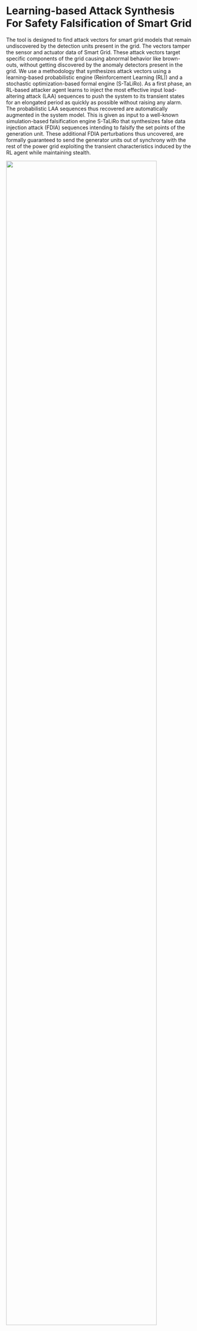 # Learning-based Attack Synthesis For Safety Falsification of Smart Grid

The tool is designed to find attack vectors for smart grid models that remain undiscovered by the detection units present in the grid. The vectors tamper the sensor and actuator data of Smart Grid. These attack vectors target specific components of the grid causing abnormal behavior like brown-outs, without getting discovered by the anomaly detectors present in the grid. We use a methodology that synthesizes attack vectors using a learning-based probabilistic engine (Reinforcement Learning (RL)) and a stochastic optimization-based formal engine (S-TaLiRo). As a first phase, an RL-based attacker agent learns to inject the most effective input load-altering attack (LAA) sequences to push the system to its transient states for an elongated period as quickly as possible without raising any alarm. The probabilistic LAA sequences thus recovered are automatically augmented in the system model. This is given as input to a well-known simulation-based falsification engine S-TaLiRo that synthesizes false data injection attack (FDIA) sequences intending to falsify the set points of the generation unit. These additional FDIA perturbations thus uncovered, are formally guaranteed to send the generator units out of synchrony with the rest of the power grid exploiting the transient characteristics induced by the RL agent while maintaining stealth.

<img src="https://user-images.githubusercontent.com/103938112/213892560-a93829cb-b429-47e9-86c2-8daefbc27ccc.png" width="90%" height="90%"></br>


## Comparison of our tool with State of the Art

1.	The attack model in [7] tampers with the circuit breaker control signal to change the power grid topology. The effect of the proposed attack on the grid frequency which is a safety-critical parameter is not discussed in that work. Therefore, the time required by such an attack to make a grid unsafe remains undiscovered. Our work, on the other hand, tampers the circuit breaker control signals to induce Load Alteration Attack (LAA) which is simultaneously accompanied by False Data Injection Attack (FDIA) on the sensor measurements. This combination of the attack vector injected through the combination of two attack surfaces pushes the grid frequency out of safety range ([-0.5 Hz, 0.5 Hz]) at 0.1 seconds from the onset of the attack while remaining undiscovered by the detection units for 0.2 Seconds.

2.	The work in [4] ignores the presence of anomaly detection units in a grid to monitor the voltage and current surges. Therefore, there exists no clear visualization of whether the attack remains stealthy or gets discovered by the detection units. Whereas, the attack induced by our model remains undiscovered by the lightweight robust anomaly detection unit developed in our work.

3. The attack model developed in [12] drives the frequency of an IEEE 9 Bus model away from the safety region ([-0.5 Hz, 0.5 Hz]) in 1.18 seconds while our attack model does the same in 0.1 seconds. The authors here consider NERC-CIP protocols for attack detection which are not effective enough against transient attacks. Because, when the transient dynamics of the power grid exceed the safety zone, the grid’s steady-state converged values reside within NERC CIP requirement limits, therefore the attack does not get discovered. While for our detection unit, the detection threshold is selected from the nominal system behavior which detects transient attacks. Our attack model however remains undetected for 0.2 seconds by our detection units which signify its effectiveness in terms of stealth.

4.	We compare the attack model developed in our work with that of [9] for IEEE (5, 9, 14, and 39) bus test cases. We use the metric Time To Emergence (TTE) to evaluate our comparison. TTE is the time from the onset of an attack sequence (0 seconds here for both the attack models) to the first time instant when the change in frequency, in a power grid is out of the safety region [-0.5 Hz, 0.5 Hz] (refer [9]). An attack is considered to be more effective if it takes minimum TTE to push the grid frequency out of the safety range. The TTE metrics for the two attack models are tabulated below.

![DAC1](https://user-images.githubusercontent.com/103938112/213914550-1db95379-f3c2-4efb-a019-fb181a5970c5.png)

**The frequency deviation of power grid along with the TTE for the two attack models are demonstrated below**</br> 

   <img src="https://user-images.githubusercontent.com/103938112/214034470-8e6a029e-24dd-4402-b2dd-46720f216fc7.png" width="85%" height="80%"></br>
   
   In Fig1 we plot the change in frequency of an IEEE 5 bus power grid model. The green (with square markers), blue (with big circle markers), red (with small circle markers), and orange (with down triangle markers) denote the change in grid frequency under the influence of our attack model, change in grid frequency under the influence of attack model developed in [9], upper safety limit of change in frequency and lower safety limit of change in frequency respectively. As can be seen in this figure the TTE1 is 2.5 seconds and TTE2 is 0.7 seconds. This indicates that our attack model is capable of pushing the grid frequency beyond its safety limit faster as compared to [9].</br>

   <img src="https://user-images.githubusercontent.com/103938112/214040624-f1745863-2e37-4436-9e26-346a1bfb6fd9.png" width="85%" height="80%"></br>
   
   In Fig2 we plot the change in frequency of an IEEE 9 bus power grid model. The green (with square markers), blue (with big circle markers), red (with small circle markers), and orange (with down triangle markers) denote the change in grid frequency under the influence of our attack model, change in grid frequency under the influence of attack model developed in [9], upper safety limit of change in frequency and lower safety limit of change in frequency respectively. As can be seen in this figure the TTE1 is 0.7 seconds and TTE2 is 0.1 seconds. This indicates that our attack model is capable of pushing the grid frequency beyond its safety limit faster as compared to [9].</br>
 
   <img src="https://user-images.githubusercontent.com/103938112/214040890-f6bbc927-de7b-4b15-b632-41a0fcae6566.png" width="85%" height="80%"></br>
   
  In Fig3 we plot the change in frequency of an IEEE 14 bus power grid model. The green (with square markers), blue (with big circle markers), red (with small circle markers), and orange (with down triangle markers) denote the change in grid frequency under the influence of our attack model, change in grid frequency under the influence of attack model developed in [9], upper safety limit of change in frequency and lower safety limit of change in frequency respectively. As can be seen in this figure the TTE1 is 1.93 seconds and TTE2 is 0.1 seconds. This indicates that our attack model is capable of pushing the grid frequency beyond its safety limit faster as compared to [9].</br>
   
   <img src="https://user-images.githubusercontent.com/103938112/214041174-2279ae3e-c4f7-4926-9861-e86f9721ddec.png" width="85%" height="80%"></br>

In Fig4 we plot the change in frequency of an IEEE 39 bus power grid model. The green (with square markers), blue (with big circle markers), red (with small circle markers), and orange (with down triangle markers) denote the change in grid frequency under the influence of our attack model, change in grid frequency under the influence of attack model developed in [9], upper safety limit of change in frequency and lower safety limit of change in frequency respectively. As can be seen in this figure the TTE1 is 41.75 seconds and TTE2 is 34.08 seconds. This indicates that our attack model is capable of pushing the grid frequency beyond its safety limit faster as compared to [9].</br>


**The above comparisons show that the attack vectors synthesized using our tool-chain**
- is more effective in making a power grid unsafe compared to the state-of-the-art, 
- explores a combinations of possible vulnerable points in a power grid model, 
- formally ensures the minimum robustness of the system towards the desired safety property (also, scalable).

## Prerequisites (for running the tool):

* Platform: 32/64 bit Windows Operating System.
* External Tools: Matlab R2021a.
* Other Requirements: S-taliro tool-box https://sites.google.com/a/asu.edu/s-taliro/s-taliro , Matlab Reinforcement Learning Toolbox.
* For uploading the designed power grid model for an attack to the Graphical User Interface (GUI) tool the user is required to insert an RL agent block in his/her Simulink model.
* Choose the attack points in the model. To obtain individual attack vectord, connect a inport to demux, first index is LAA attack vector followed by FDIA attack vectors.
## Installation guide:

* Setup S-taliro toolbox by pasting "setup_staliro.m" command in the Matlab command window.
* Copy all the .mat files from folder mat_files and simulink models from folder rl_models_simulink in the repository to the path C:\trunk\demos\SystemModelsAndData.
* Copy staliro_gui.m, load_mat.m and staliro_gui.fig to the path C:\trunk.
* Run "H = staliro_gui" in matlab command window to open the Graphical User Interface (GUI).

## Demonstration of the GUI of our tool:

### **Step 1**:
The user uploads his/her power grid simulink model (in .mdl format) (eg. IEEE5bus.mdl, IEEE9bus.mdl, IEEE14bus.mdl, IEEE39bus.mdl) to the tool by pressing the Select Model button. The file explorer button pops up from where the user can select his/her power grid simulink model.<br />

![Presentation_gui_tool pptx (5)](https://user-images.githubusercontent.com/96375883/213904029-e02e67cf-60c4-42d9-bf18-a3856160e31d.svg) <br />

### **Step 2:**
Next in the specification tab, the user enters the safety properties for the power grid (i.e, the upper and lower bound limit for power grid frequency) and set the point value for the detection unit in the grid in the form of the MTL equation. <br />
![Presentation_gui_tool pptx (6)](https://user-images.githubusercontent.com/96375883/213904027-d48d7b17-e395-48fd-aed1-5d12633d8ffa.svg)<br />

In the above figure, r1 represents the upper safety limit for grid frequency and r2 represents the lower safety limit for grid frequency. r3 represents the threshold value for the residue-based detection unit.

### **Step 3:**
In the predicate settings tab, the user maps the logic specification in step 2 to the predicates over the output space of the model.
For example, suppose there are two outputs x = [y1,y2]. Here y1 is the frequency of a generator in the grid, and y2 is the residue value of the detection unit attached to that generator.
 Predicate r1 checks if y1 < = b1 (b1 is a constraint),therefore matrix A = [1 0] such that Ax <= b1
 similarly to check y1 >= b2 (b2 is a constraint) , A = [-1 0]  such that -Ax <= -b2 which implies Ax >= b2.
 
![Presentation_gui_tool pptx (7)](https://user-images.githubusercontent.com/96375883/213904025-3edcda53-0dfb-42ec-ae52-9eaf0f3e472c.svg)<br />
 
 ### **Step 4:**
 The user specifies which IEEE bus architecture did he/she upload by clicking the appropriate button. 
 
![Presentation_gui_tool pptx (8)](https://user-images.githubusercontent.com/96375883/213904024-bca0481e-962a-411a-9f56-1eac85d403ca.svg) <br />

### **Step 5:**
The user specifies how many times the simulink model will execute in the run tab

![Presentation_gui_tool pptx (9)](https://user-images.githubusercontent.com/96375883/213904023-4528cde7-aec1-4d3f-89fe-fcdbbc0272ee.svg)<br />

### **Step 6:**
The user specifies the time duration in seconds for which the simulation is to be continued in the Simulation Time tab.

![Presentation_gui_tool pptx (10)](https://user-images.githubusercontent.com/96375883/213904020-58ef7622-6119-41dd-9367-281a07a954e3.svg)<br />

### **Step 7:**
The user choses a solver for the simulink model using this tab.<br />

![Presentation_gui_tool pptx (11)](https://user-images.githubusercontent.com/96375883/213904019-bc738d9c-016e-468f-8a5b-272d836c1235.svg)<br />

### **Step 8:**
Time time step at which the model will be executed is specified in the Sample Time tab.<br />

![Presentation_gui_tool pptx (12)](https://user-images.githubusercontent.com/96375883/213904018-c0ef76fb-85d6-4ebd-bc26-91d50d81fae3.svg)<br />

### **Step 9:**
The initial value for false data generation is specified by the user in this tab.<br />

![Presentation_gui_tool pptx (13)](https://user-images.githubusercontent.com/96375883/213904016-62b644ef-7068-4bc4-9814-f733293c2e4e.svg)<br />

### **Step 10:**
Here in InputMin and InputMax the user specifies the input range for false-data injection, in the Control Points tab the samples points for false-data injection, are selected by the user, in interpolation type the user specifies how to insert false-data in the simulation time.<br />

![Presentation_gui_tool pptx (14)](https://user-images.githubusercontent.com/96375883/213904015-2c6ee61f-fca1-40a1-a183-14581db112c1.svg)<br />

### **Step 11:**
Finally the user starts the simulation by clicking the run simulation button.</br>

![Presentation_gui_tool pptx (15)](https://user-images.githubusercontent.com/96375883/213904013-0e62f5a7-362f-452c-891e-b12382fe7110.svg)<br />

## Result plot

![frequency_comparison_9_bus](https://user-images.githubusercontent.com/96375883/213973704-ecfa6f10-b98d-47bd-8b10-2a8b001d41fa.svg)

A sample output plot for IEEE 9 Bus case is provided above.


